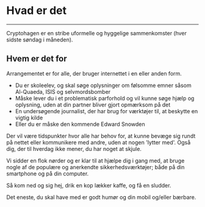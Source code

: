 # Hvad er det

---
Cryptohagen er en stribe uformelle og hyggelige sammenkomster (hver
sidste søndag i måneden).

## Hvem er det for

Arrangementet er for alle, der bruger internettet i en eller anden
form.

- Du er skoleelev, og skal søge oplysninger om følsomme emner såsom
  Al-Quaeda, ISIS og selvmordsbomber
- Måske lever du i et problematisk parforhold og vil kunne søge hjælp
  og oplysning, uden at din partner bliver gjort opmærksom på det
- En undersøgende journalist, der har brug for værktøjer til,
  at beskytte en vigtig kilde
- Eller du er måske den kommende Edward Snowden

Der vil være tidspunkter hvor alle har behov for, at kunne bevæge sig
rundt på nettet eller kommunikere med andre, uden at nogen 'lytter
med'. Også dig, der til hverdag ikke mener, du har noget at skjule.

Vi sidder en flok nørder og er klar til at hjælpe dig i gang med, at
bruge nogle af de populære og anerkendte sikkerhedsværktøjer; både på
din smartphone og på din computer.

Så kom ned og sig hej, drik en kop lækker kaffe, og få en sludder.

Det eneste, du skal have med er godt humør og din mobil og/eller
bærbare.
